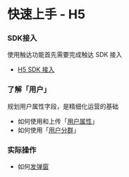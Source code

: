 # 快速上手 - H5

### **SDK接入**

使用触达功能首先需要完成触达 SDK 接入

* [H5 SDK 接入](developers/integrations/h5-sdk.md)

### **了解「用户」**

规划用户属性字段，是精细化运营的基础

* 如何使用和上传「[用户属性](https://docs.growingio.com/docs/introduction/data-definition/uservar/)」
* 如何使用「[用户分群](https://docs.growingio.com/docs/product-manual/uesr-analysis/segmentations/)」

### **实际操作**

* 如何[发弹窗]()



